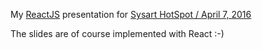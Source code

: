 My [ReactJS](https://facebook.github.io/react/) presentation for [Sysart HotSpot / April 7, 2016](https://www.eventbrite.com/e/sysart-hotspot-reactjs-tickets-23076408158#) 

The slides are of course implemented with React :-)


